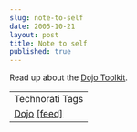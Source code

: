 ```yaml
---
slug: note-to-self
date: 2005-10-21
layout: post
title: Note to self
published: true
---
```

Read up about the <a href="http://dojotoolkit.org/">Dojo Toolkit</a>.<p /><table class="TechnoratiHead TagHeader">
<tr><td>Technorati Tags</td></tr>
<tr class="Technorati"><td>
<a href="http://www.technorati.com/tag/Dojo" class="Tag" rel="tag">Dojo</a> <a href="http://feeds.technorati.com/feed/posts/tag/Dojo" class="Tag">[feed]</a>
</td></tr>
</table><div class="blogger-post-footer"><img class="posterous_download_image" src="https://blogger.googleusercontent.com/tracker/8109338-112993363598265756?l=www.kinlan.co.uk%2Findex.html" height="1" alt="" width="1" /></div>

